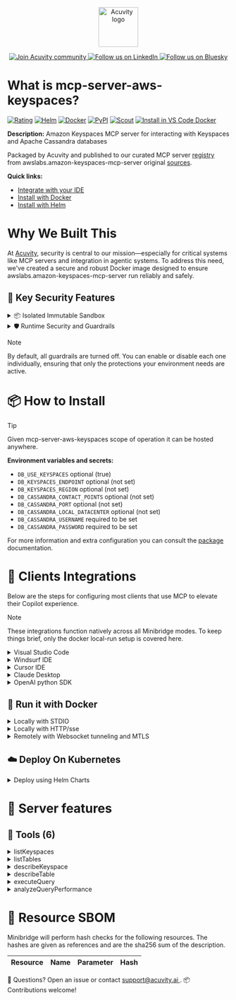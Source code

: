 <p align="center">
  <a href="https://acuvity.ai">
    <picture>
      <img src="https://mma.prnewswire.com/media/2544052/Acuvity__Logo.jpg" height="90" alt="Acuvity logo"/>
    </picture>
  </a>
</p>
<p align="center">
  <a href="https://discord.gg/BkU7fBkrNk">
    <img src="https://img.shields.io/badge/Acuvity-Join-7289DA?logo=discord&logoColor=fff" alt="Join Acuvity community" />
  </a>
<a href="https://www.linkedin.com/company/acuvity/">
    <img src="https://img.shields.io/badge/LinkedIn-Follow-7289DA" alt="Follow us on LinkedIn" />
  </a>
<a href="https://bsky.app/profile/acuvity.bsky.social">
    <img src="https://img.shields.io/badge/Bluesky-Follow-7289DA"?logo=bluesky&logoColor=fff" alt="Follow us on Bluesky" />
  </a>
</p>


# What is mcp-server-aws-keyspaces?
[![Rating](https://img.shields.io/badge/D-3775A9?label=Rating)](https://docs.anthropic.com/en/docs/build-with-claude/tool-use/implement-tool-use#best-practices-for-tool-definitions)
[![Helm](https://img.shields.io/badge/1.0.0-3775A9?logo=helm&label=Charts&logoColor=fff)](https://hub.docker.com/r/acuvity/mcp-server-aws-keyspaces/tags/)
[![Docker](https://img.shields.io/docker/image-size/acuvity/mcp-server-aws-keyspaces/0.0.1?logo=docker&logoColor=fff&label=0.0.1)](https://hub.docker.com/r/acuvity/mcp-server-aws-keyspaces)
[![PyPI](https://img.shields.io/badge/0.0.1-3775A9?logo=pypi&logoColor=fff&label=awslabs.amazon-keyspaces-mcp-server)](https://github.com/awslabs/mcp/tree/HEAD/src/amazon-keyspaces-mcp-server)
[![Scout](https://img.shields.io/badge/Active-3775A9?logo=docker&logoColor=fff&label=Scout)](https://hub.docker.com/r/acuvity/mcp-server-aws-keyspaces/)
[![Install in VS Code Docker](https://img.shields.io/badge/VS_Code-One_click_install-0078d7?logo=githubcopilot)](https://insiders.vscode.dev/redirect/mcp/install?name=mcp-server-aws-keyspaces&config=%7B%22args%22%3A%5B%22run%22%2C%22-i%22%2C%22--rm%22%2C%22--read-only%22%2C%22-e%22%2C%22DB_CASSANDRA_USERNAME%22%2C%22-e%22%2C%22DB_CASSANDRA_PASSWORD%22%2C%22docker.io%2Facuvity%2Fmcp-server-aws-keyspaces%3A0.0.1%22%5D%2C%22command%22%3A%22docker%22%7D)

**Description:** Amazon Keyspaces MCP server for interacting with Keyspaces and Apache Cassandra databases

Packaged by Acuvity and published to our curated MCP server [registry](https://mcp.acuvity.ai) from awslabs.amazon-keyspaces-mcp-server original [sources](https://github.com/awslabs/mcp/tree/HEAD/src/amazon-keyspaces-mcp-server).

**Quick links:**

- [Integrate with your IDE](https://github.com/acuvity/mcp-servers-registry/blob/main/mcp-server-aws-keyspaces/docker/README.md#-clients-integrations)
- [Install with Docker](https://github.com/acuvity/mcp-servers-registry/tree/main/mcp-server-aws-keyspaces/docker/README.md#-run-it-with-docker)
- [Install with Helm](https://github.com/acuvity/mcp-servers-registry/tree/main/mcp-server-aws-keyspaces/charts/mcp-server-aws-keyspaces/README.md#how-to-install)

# Why We Built This

At [Acuvity](https://acuvity.ai), security is central to our mission—especially for critical systems like MCP servers and integration in agentic systems.
To address this need, we've created a secure and robust Docker image designed to ensure awslabs.amazon-keyspaces-mcp-server run reliably and safely.

## 🔐 Key Security Features

<details>
<summary>📦 Isolated Immutable Sandbox </summary>

- **Isolated Execution**: All tools run within secure, containerized sandboxes to enforce process isolation and prevent lateral movement.
- **Non-root by Default**: Enforces least-privilege principles, minimizing the impact of potential security breaches.
- **Read-only Filesystem**: Ensures runtime immutability, preventing unauthorized modification.
- **Version Pinning**: Guarantees consistency and reproducibility across deployments by locking tool and dependency versions.
- **CVE Scanning**: Continuously scans images for known vulnerabilities using [Docker Scout](https://docs.docker.com/scout/) to support proactive mitigation.
- **SBOM & Provenance**: Delivers full supply chain transparency by embedding metadata and traceable build information."
</details>

<details>
<summary>🛡️ Runtime Security and Guardrails</summary>

**Minibridge Integration**: [Minibridge](https://github.com/acuvity/minibridge) establishes secure Agent-to-MCP connectivity, supports Rego/HTTP-based policy enforcement 🕵️, and simplifies orchestration.

The [ARC](https://github.com/acuvity/mcp-servers-registry/tree/main) container includes a [built-in Rego policy](https://github.com/acuvity/mcp-servers-registry/tree/main/mcp-server-aws-keyspaces/docker/policy.rego) that enables a set of runtime "guardrails"" to help enforce security, privacy, and correct usage of your services. Below is an overview of each guardrail provided.

### 🔒 Resource Integrity

**Mitigates MCP Rug Pull Attacks**

* **Goal:** Protect users from malicious tool description changes after initial approval, preventing post-installation manipulation or deception.
* **Mechanism:** Locks tool descriptions upon client approval and verifies their integrity before execution. Any modification to the description triggers a security violation, blocking unauthorized changes from server-side updates.

### 🛡️ Guardrails

#### Covert Instruction Detection

Monitors incoming requests for hidden or obfuscated directives that could alter policy behavior.

* **Goal:** Stop attackers from slipping unnoticed commands or payloads into otherwise harmless data.
* **Mechanism:** Applies a library of regex patterns and binary‐encoding checks to the full request body. If any pattern matches a known covert channel (e.g., steganographic markers, hidden HTML tags, escape-sequence tricks), the request is rejected.

#### Sensitive Pattern Detection

Block user-defined sensitive data patterns (credential paths, filesystem references).

* **Goal:** Block accidental or malicious inclusion of sensitive information that violates data-handling rules.
* **Mechanism:** Runs a curated set of regexes against all payloads and tool descriptions—matching patterns such as `.env` files, RSA key paths, directory traversal sequences.

#### Shadowing Pattern Detection

Detects and blocks "shadowing" attacks, where a malicious MCP server sneaks hidden directives into its own tool descriptions to hijack or override the behavior of other, trusted tools.

* **Goal:** Stop a rogue server from poisoning the agent’s logic by embedding instructions that alter how a different server’s tools operate (e.g., forcing all emails to go to an attacker’s address even when the user calls a separate `send_email` tool).
* **Mechanism:** During policy load, each tool description is scanned for cross‐tool override patterns—such as `<IMPORTANT>` sections referencing other tool names, hidden side‐effects, or directives that apply to a different server’s API. Any description that attempts to shadow or extend instructions for a tool outside its own namespace triggers a policy violation and is rejected.

#### Schema Misuse Prevention

Enforces strict adherence to MCP input schemas.

* **Goal:** Prevent malformed or unexpected fields from bypassing validations, causing runtime errors, or enabling injections.
* **Mechanism:** Compares each incoming JSON object against the declared schema (required properties, allowed keys, types). Any extra, missing, or mistyped field triggers an immediate policy violation.

#### Cross-Origin Tool Access

Controls whether tools may invoke tools or services from external origins.

* **Goal:** Prevent untrusted or out-of-scope services from being called.
* **Mechanism:** Examines tool invocation requests and outgoing calls, verifying each target against an allowlist of approved domains or service names. Calls to any non-approved origin are blocked.

#### Secrets Redaction

Automatically masks sensitive values so they never appear in logs or responses.

* **Goal:** Ensure that API keys, tokens, passwords, and other credentials cannot leak in plaintext.
* **Mechanism:** Scans every text output for known secret formats (e.g., AWS keys, GitHub PATs, JWTs). Matches are replaced with `[REDACTED]` before the response is sent or recorded.

These controls ensure robust runtime integrity, prevent unauthorized behavior, and provide a foundation for secure-by-design system operations.

### Enable guardrails

To activate guardrails in your Docker containers, define the `GUARDRAILS` environment variable with the protections you need.

| Guardrail                        | Summary                                                                 |
|----------------------------------|-------------------------------------------------------------------------|
| `covert-instruction-detection`   | Detects hidden or obfuscated directives in requests.                    |
| `sensitive-pattern-detection`    | Flags patterns suggesting sensitive data or filesystem exposure.        |
| `shadowing-pattern-detection`    | Identifies tool descriptions that override or influence others.         |
| `schema-misuse-prevention`       | Enforces strict schema compliance on input data.                        |
| `cross-origin-tool-access`       | Controls calls to external services or APIs.                            |
| `secrets-redaction`              | Prevents exposure of credentials or sensitive values.                   |

Example: add `-e GUARDRAILS="secrets-redaction sensitive-pattern-detection"` to enable those guardrails.

## 🔒 Basic Authentication via Shared Secret

Provides a lightweight auth layer using a single shared token.

* **Mechanism:** Expects clients to send an `Authorization` header with the predefined secret.
* **Use Case:** Quickly lock down your endpoint in development or simple internal deployments—no complex OAuth/OIDC setup required.

To turn on Basic Authentication, define `BASIC_AUTH_SECRET` environment variable with a shared secret.

Example: add `-e BASIC_AUTH_SECRET="supersecret"` to enable the basic authentication.

> While basic auth will protect against unauthorized access, you should use it only in controlled environment,
> rotate credentials frequently and **always** use TLS.

</details>

> [!NOTE]
> By default, all guardrails are turned off. You can enable or disable each one individually, ensuring that only the protections your environment needs are active.


# 📦 How to Install


> [!TIP]
> Given mcp-server-aws-keyspaces scope of operation it can be hosted anywhere.

**Environment variables and secrets:**
  - `DB_USE_KEYSPACES` optional (true)
  - `DB_KEYSPACES_ENDPOINT` optional (not set)
  - `DB_KEYSPACES_REGION` optional (not set)
  - `DB_CASSANDRA_CONTACT_POINTS` optional (not set)
  - `DB_CASSANDRA_PORT` optional (not set)
  - `DB_CASSANDRA_LOCAL_DATACENTER` optional (not set)
  - `DB_CASSANDRA_USERNAME` required to be set
  - `DB_CASSANDRA_PASSWORD` required to be set

For more information and extra configuration you can consult the [package](https://github.com/awslabs/mcp/tree/HEAD/src/amazon-keyspaces-mcp-server) documentation.

# 🧰 Clients Integrations

Below are the steps for configuring most clients that use MCP to elevate their Copilot experience.

> [!NOTE]
> These integrations function natively across all Minibridge modes.
> To keep things brief, only the docker local-run setup is covered here.

<details>
<summary>Visual Studio Code</summary>

To get started immediately, you can use the "one-click" link below:

[![Install in VS Code Docker](https://img.shields.io/badge/VS_Code-One_click_install-0078d7?logo=githubcopilot)](https://insiders.vscode.dev/redirect/mcp/install?name=mcp-server-aws-keyspaces&config=%7B%22args%22%3A%5B%22run%22%2C%22-i%22%2C%22--rm%22%2C%22--read-only%22%2C%22-e%22%2C%22DB_CASSANDRA_USERNAME%22%2C%22-e%22%2C%22DB_CASSANDRA_PASSWORD%22%2C%22docker.io%2Facuvity%2Fmcp-server-aws-keyspaces%3A0.0.1%22%5D%2C%22command%22%3A%22docker%22%7D)

## Global scope

Press `ctrl + shift + p` and type `Preferences: Open User Settings JSON` to add the following section:

```json
{
  "mcp": {
    "servers": {
      "acuvity-mcp-server-aws-keyspaces": {
        "env": {
          "DB_CASSANDRA_PASSWORD": "TO_BE_SET",
          "DB_CASSANDRA_USERNAME": "TO_BE_SET"
        },
        "command": "docker",
        "args": [
          "run",
          "-i",
          "--rm",
          "--read-only",
          "-e",
          "DB_CASSANDRA_USERNAME",
          "-e",
          "DB_CASSANDRA_PASSWORD",
          "docker.io/acuvity/mcp-server-aws-keyspaces:0.0.1"
        ]
      }
    }
  }
}
```

## Workspace scope

In your workspace create a file called `.vscode/mcp.json` and add the following section:

```json
{
  "servers": {
    "acuvity-mcp-server-aws-keyspaces": {
      "env": {
        "DB_CASSANDRA_PASSWORD": "TO_BE_SET",
        "DB_CASSANDRA_USERNAME": "TO_BE_SET"
      },
      "command": "docker",
      "args": [
        "run",
        "-i",
        "--rm",
        "--read-only",
        "-e",
        "DB_CASSANDRA_USERNAME",
        "-e",
        "DB_CASSANDRA_PASSWORD",
        "docker.io/acuvity/mcp-server-aws-keyspaces:0.0.1"
      ]
    }
  }
}
```

> To pass secrets you should use the `promptString` input type described in the [Visual Studio Code documentation](https://code.visualstudio.com/docs/copilot/chat/mcp-servers).

</details>

<details>
<summary>Windsurf IDE</summary>

In `~/.codeium/windsurf/mcp_config.json` add the following section:

```json
{
  "mcpServers": {
    "acuvity-mcp-server-aws-keyspaces": {
      "env": {
        "DB_CASSANDRA_PASSWORD": "TO_BE_SET",
        "DB_CASSANDRA_USERNAME": "TO_BE_SET"
      },
      "command": "docker",
      "args": [
        "run",
        "-i",
        "--rm",
        "--read-only",
        "-e",
        "DB_CASSANDRA_USERNAME",
        "-e",
        "DB_CASSANDRA_PASSWORD",
        "docker.io/acuvity/mcp-server-aws-keyspaces:0.0.1"
      ]
    }
  }
}
```

See [Windsurf documentation](https://docs.windsurf.com/windsurf/mcp) for more info.

</details>

<details>
<summary>Cursor IDE</summary>

Add the following JSON block to your mcp configuration file:
- `~/.cursor/mcp.json` for global scope
- `.cursor/mcp.json` for project scope

```json
{
  "mcpServers": {
    "acuvity-mcp-server-aws-keyspaces": {
      "env": {
        "DB_CASSANDRA_PASSWORD": "TO_BE_SET",
        "DB_CASSANDRA_USERNAME": "TO_BE_SET"
      },
      "command": "docker",
      "args": [
        "run",
        "-i",
        "--rm",
        "--read-only",
        "-e",
        "DB_CASSANDRA_USERNAME",
        "-e",
        "DB_CASSANDRA_PASSWORD",
        "docker.io/acuvity/mcp-server-aws-keyspaces:0.0.1"
      ]
    }
  }
}
```

See [cursor documentation](https://docs.cursor.com/context/model-context-protocol) for more information.

</details>
<details>

<summary>Claude Desktop</summary>

In the `claude_desktop_config.json` configuration file add the following section:

```json
{
  "mcpServers": {
    "acuvity-mcp-server-aws-keyspaces": {
      "env": {
        "DB_CASSANDRA_PASSWORD": "TO_BE_SET",
        "DB_CASSANDRA_USERNAME": "TO_BE_SET"
      },
      "command": "docker",
      "args": [
        "run",
        "-i",
        "--rm",
        "--read-only",
        "-e",
        "DB_CASSANDRA_USERNAME",
        "-e",
        "DB_CASSANDRA_PASSWORD",
        "docker.io/acuvity/mcp-server-aws-keyspaces:0.0.1"
      ]
    }
  }
}
```

See [Anthropic documentation](https://docs.anthropic.com/en/docs/agents-and-tools/mcp) for more information.
</details>

<details>
<summary>OpenAI python SDK</summary>

## Running locally

```python
async with MCPServerStdio(
    params={
        "env": {"DB_CASSANDRA_PASSWORD":"TO_BE_SET","DB_CASSANDRA_USERNAME":"TO_BE_SET"},
        "command": "docker",
        "args": ["run","-i","--rm","--read-only","-e","DB_CASSANDRA_USERNAME","-e","DB_CASSANDRA_PASSWORD","docker.io/acuvity/mcp-server-aws-keyspaces:0.0.1"]
    }
) as server:
    tools = await server.list_tools()
```

## Running remotely

```python
async with MCPServerSse(
    params={
        "url": "http://<ip>:<port>/sse",
    }
) as server:
    tools = await server.list_tools()
```

See [OpenAI Agents SDK docs](https://openai.github.io/openai-agents-python/mcp/) for more info.

</details>

## 🐳 Run it with Docker

<details>
<summary>Locally with STDIO</summary>

In your client configuration set:

- command: `docker`
- arguments: `run -i --rm --read-only -e DB_CASSANDRA_USERNAME -e DB_CASSANDRA_PASSWORD docker.io/acuvity/mcp-server-aws-keyspaces:0.0.1`

</details>

<details>
<summary>Locally with HTTP/sse</summary>

Simply run as:

```console
docker run -it -p 8000:8000 --rm --read-only -e DB_CASSANDRA_USERNAME -e DB_CASSANDRA_PASSWORD docker.io/acuvity/mcp-server-aws-keyspaces:0.0.1
```

Then on your application/client, you can configure to use it like:

```json
{
  "mcpServers": {
    "acuvity-mcp-server-aws-keyspaces": {
      "url": "http://localhost:8000/sse"
    }
  }
}
```

You might have to use different ports for different tools.

</details>

<details>
<summary>Remotely with Websocket tunneling and MTLS </summary>

> This section assume you are familiar with TLS and certificates and will require:
> - a server certificate with proper DNS/IP field matching your tool deployment.
> - a client-ca used to sign client certificates

1. Start the server in `backend` mode
 - add an environment variable like `-e MINIBRIDGE_MODE=backend`
 - add the TLS certificates (recommended) through a volume let's say `/certs` ex (`-v $PWD/certs:/certs`)
 - instruct minibridge to use those certs with
   - `-e MINIBRIDGE_TLS_SERVER_CERT=/certs/server-cert.pem`
   - `-e MINIBRIDGE_TLS_SERVER_KEY=/certs/server-key.pem`
   - `-e MINIBRIDGE_TLS_SERVER_KEY_PASS=optional`
   - `-e MINIBRIDGE_TLS_SERVER_CLIENT_CA=/certs/client-ca.pem`

2. Start `minibridge` locally in frontend mode:
  - Get [minibridge](https://github.com/acuvity/minibridge) binary for your OS.

In your client configuration, Minibridge works like any other STDIO command.

Example for Claude Desktop:

```json
{
  "mcpServers": {
    "acuvity-mcp-server-aws-keyspaces": {
      "command": "minibridge",
      "args": ["frontend", "--backend", "wss://<remote-url>:8000/ws", "--tls-client-backend-ca", "/path/to/ca/that/signed/the/server-cert.pem/ca.pem", "--tls-client-cert", "/path/to/client-cert.pem", "--tls-client-key", "/path/to/client-key.pem"]
    }
  }
}
```

That's it.

Minibridge offers a host of additional features. For step-by-step guidance, please visit the wiki. And if anything’s unclear, don’t hesitate to reach out!

</details>

## ☁️ Deploy On Kubernetes

<details>
<summary>Deploy using Helm Charts</summary>

### Chart settings requirements

This chart requires some mandatory information to be installed.

**Mandatory Secrets**:
  - `DB_CASSANDRA_USERNAME` secret to be set as secrets.DB_CASSANDRA_USERNAME either by `.value` or from existing with `.valueFrom`
  - `DB_CASSANDRA_PASSWORD` secret to be set as secrets.DB_CASSANDRA_PASSWORD either by `.value` or from existing with `.valueFrom`

**Optional Environment variables**:
  - `DB_USE_KEYSPACES="true"` environment variable can be changed with env.DB_USE_KEYSPACES="true"
  - `DB_KEYSPACES_ENDPOINT=""` environment variable can be changed with env.DB_KEYSPACES_ENDPOINT=""
  - `DB_KEYSPACES_REGION=""` environment variable can be changed with env.DB_KEYSPACES_REGION=""
  - `DB_CASSANDRA_CONTACT_POINTS=""` environment variable can be changed with env.DB_CASSANDRA_CONTACT_POINTS=""
  - `DB_CASSANDRA_PORT=""` environment variable can be changed with env.DB_CASSANDRA_PORT=""
  - `DB_CASSANDRA_LOCAL_DATACENTER=""` environment variable can be changed with env.DB_CASSANDRA_LOCAL_DATACENTER=""

### How to install

You can inspect the chart `README`:

```console
helm show readme oci://docker.io/acuvity/mcp-server-aws-keyspaces --version 1.0.0
````

You can inspect the values that you can configure:

```console
helm show values oci://docker.io/acuvity/mcp-server-aws-keyspaces --version 1.0.0
````

Install with helm

```console
helm install mcp-server-aws-keyspaces oci://docker.io/acuvity/mcp-server-aws-keyspaces --version 1.0.0
```

From there your MCP server mcp-server-aws-keyspaces will be reachable by default through `http/sse` from inside the cluster using the Kubernetes Service `mcp-server-aws-keyspaces` on port `8000` by default. You can change that by looking at the `service` section of the `values.yaml` file.

### How to Monitor

The deployment will create a Kubernetes service with a `healthPort`, that is used for liveness probes and readiness probes. This health port can also be used by the monitoring stack of your choice and exposes metrics under the `/metrics` path.

See full charts [Readme](https://github.com/acuvity/mcp-servers-registry/tree/main/mcp-server-aws-keyspaces/charts/mcp-server-aws-keyspaces/README.md) for more details about settings and runtime security including guardrails activation.

</details>

# 🧠 Server features

## 🧰 Tools (6)
<details>
<summary>listKeyspaces</summary>

**Description**:

```
Lists all keyspaces in the Cassandra/Keyspaces database - args: none
```

**Parameter**:

| Name | Type | Description | Required? |
|-----------|------|-------------|-----------|
| ctx | any | not set | No
</details>
<details>
<summary>listTables</summary>

**Description**:

```
Lists all tables in a specified keyspace - args: keyspace
```

**Parameter**:

| Name | Type | Description | Required? |
|-----------|------|-------------|-----------|
| ctx | any | not set | No
| keyspace | string | The keyspace to list tables from. | Yes
</details>
<details>
<summary>describeKeyspace</summary>

**Description**:

```
Gets detailed information about a keyspace - args: keyspace
```

**Parameter**:

| Name | Type | Description | Required? |
|-----------|------|-------------|-----------|
| ctx | any | not set | No
| keyspace | string | The keyspace to retrieve metadata for. | Yes
</details>
<details>
<summary>describeTable</summary>

**Description**:

```
Gets detailed information about a table - args: keyspace, table
```

**Parameter**:

| Name | Type | Description | Required? |
|-----------|------|-------------|-----------|
| ctx | any | not set | No
| keyspace | string | The keyspace containing the table | Yes
| table | string | The name of the table to describe | Yes
</details>
<details>
<summary>executeQuery</summary>

**Description**:

```
Executes a read-only SELECT query against the database - args: keyspace, query
```

**Parameter**:

| Name | Type | Description | Required? |
|-----------|------|-------------|-----------|
| ctx | any | not set | No
| keyspace | string | The keyspace to execute the query against | Yes
| query | string | The CQL SELECT query to execute | Yes
</details>
<details>
<summary>analyzeQueryPerformance</summary>

**Description**:

```
Analyzes the performance characteristics of a CQL query - args: keyspace, query
```

**Parameter**:

| Name | Type | Description | Required? |
|-----------|------|-------------|-----------|
| ctx | any | not set | No
| keyspace | string | The keyspace to analyze the query against | Yes
| query | string | The CQL query to analyze for performance | Yes
</details>


# 🔐 Resource SBOM

Minibridge will perform hash checks for the following resources. The hashes are given as references and are the sha256 sum of the description.

| Resource | Name | Parameter | Hash |
|-----------|------|------|------|


💬 Questions? Open an issue or contact [ support@acuvity.ai ](mailto:support@acuvity.ai).
📦 Contributions welcome!
